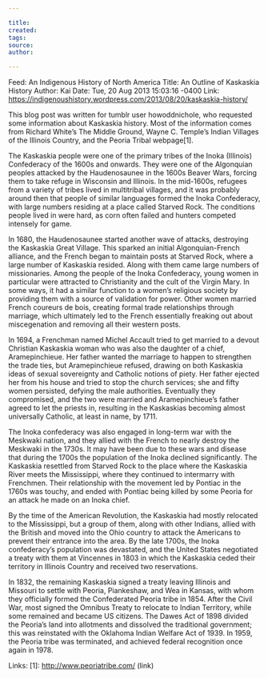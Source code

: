 ```yaml
---

title:
created:
tags:
source:
author:

---
```

Feed: An Indigenous History of North America
Title: An Outline of Kaskaskia History
Author: Kai
Date: Tue, 20 Aug 2013 15:03:16 -0400
Link: https://indigenoushistory.wordpress.com/2013/08/20/kaskaskia-history/
 
This blog post was written for tumblr user howoddnichole, who requested some 
information about Kaskaskia history. Most of the information comes from Richard 
White’s The Middle Ground, Wayne C. Temple’s Indian Villages of the Illinois 
Country, and the Peoria Tribal webpage[1]. 
 
The Kaskaskia people were one of the primary tribes of the Inoka (Illinois) 
Confederacy of the 1600s and onwards. They were one of the Algonquian peoples 
attacked by the Haudenosaunee in the 1600s Beaver Wars, forcing them to take 
refuge in Wisconsin and Illinois. In the mid-1600s, refugees from a variety of 
tribes lived in multitribal villages, and it was probably around then that 
people of similar languages formed the Inoka Confederacy, with large numbers 
residing at a place called Starved Rock. The conditions people lived in were 
hard, as corn often failed and hunters competed intensely for game.
 
In 1680, the Haudenosaunee started another wave of attacks, destroying the 
Kaskaskia Great Village. This sparked an initial Algonquian-French alliance, and
the French began to maintain posts at Starved Rock, where a large number of 
Kaskaskia resided. Along with them came large numbers of missionaries. Among the
people of the Inoka Confederacy, young women in particular were attracted to 
Christianity and the cult of the Virgin Mary. In some ways, it had a similar 
function to a women’s religious society by providing them with a source of 
validation for power. Other women married French coureurs de bois, creating 
formal trade relationships through marriage, which ultimately led to the French 
essentially freaking out about miscegenation and removing all their western 
posts.
 
In 1694, a Frenchman named Michel Accault tried to get married to a devout 
Christian Kaskaskia woman who was also the daughter of a chief, Aramepinchieue. 
Her father wanted the marriage to happen to strengthen the trade ties, but 
Aramepinchieue refused, drawing on both Kaskaskia ideas of sexual sovereignty 
and Catholic notions of piety. Her father ejected her from his house and tried 
to stop the church services; she and fifty women persisted, defying the male 
authorities. Eventually they compromised, and the two were married and 
Aramepinchieue’s father agreed to let the priests in, resulting in the 
Kaskaskias becoming almost universally Catholic, at least in name, by 1711.
 
The Inoka confederacy was also engaged in long-term war with the Meskwaki 
nation, and they allied with the French to nearly destroy the Meskwaki in the 
1730s. It may have been due to these wars and disease that during the 1700s the 
population of the Inoka declined significantly. The Kaskaskia resettled from 
Starved Rock to the place where the Kaskaskia River meets the Mississippi, where
they continued to intermarry with Frenchmen. Their relationship with the 
movement led by Pontiac in the 1760s was touchy, and ended with Pontiac being 
killed by some Peoria for an attack he made on an Inoka chief.
 
By the time of the American Revolution, the Kaskaskia had mostly relocated to 
the Mississippi, but a group of them, along with other Indians, allied with the 
British and moved into the Ohio country to attack the Americans to prevent their
entrance into the area. By the late 1700s, the Inoka confederacy’s population 
was devastated, and the United States negotiated a treaty with them at Vincennes
in 1803 in which the Kaskaskia ceded their territory in Illinois Country and 
received two reservations.
 
In 1832, the remaining Kaskaskia signed a treaty leaving Illinois and Missouri 
to settle with Peoria, Piankeshaw, and Wea in Kansas, with whom they officially 
formed the Confederated Peoria tribe in 1854. After the Civil War, most signed 
the Omnibus Treaty to relocate to Indian Territory, while some remained and 
became US citizens. The Dawes Act of 1898 divided the Peoria’s land into 
allotments and dissolved the traditional government; this was reinstated with 
the Oklahoma Indian Welfare Act of 1939. In 1959, the Peoria tribe was 
terminated, and achieved federal recognition once again in 1978.
 
Links: 
[1]: http://www.peoriatribe.com/ (link)


